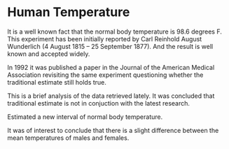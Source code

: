 # Human Temperature

It is a well known fact that the normal body temperature is 98.6 degrees F. This experiment has been initially reported by Carl Reinhold August Wunderlich (4 August 1815 – 25 September 1877). And the result is well known and accepted widely. 

In 1992 it was published a paper in the Journal of the American Medical Association revisiting the same experiment questioning whether the traditional estimate still holds true. 

This is a brief analysis of the data retrieved lately. It was concluded that traditional estimate is not in conjuction with the latest research. 

Estimated a new interval of normal body temperature.

It was of interest to conclude that there is a slight difference between the mean temperatures of males and females.
